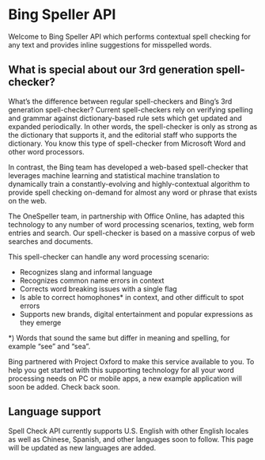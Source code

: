 <!-- 
NavPath: Bing Speller API
LinkLabel: Overview
Url: Bing-Speller-API/documentation
Weight: 100
-->

# Bing Speller API

Welcome to Bing Speller API which performs contextual spell checking for any text and provides inline suggestions for misspelled words. 

## What is special about our 3rd generation spell-checker?

What’s the difference between regular spell-checkers and Bing’s 3rd generation spell-checker? Current spell-checkers rely on verifying spelling and grammar against dictionary-based rule sets which get updated and expanded periodically. In other words, the spell-checker is only as strong as the dictionary that supports it, and the editorial staff who supports the dictionary. You know this type of spell-checker from Microsoft Word and other word processors.

In contrast, the Bing team has developed a web-based spell-checker that leverages machine learning and statistical machine translation to dynamically train a constantly-evolving and highly-contextual algorithm to provide spell checking on-demand for almost any word or phrase that exists on the web. 

The OneSpeller team, in partnership with Office Online, has adapted this technology to any number of word processing scenarios, texting, web form entries and search. Our spell-checker is based on a massive corpus of web searches and documents.

This spell-checker can handle any word processing scenario: 
* 	Recognizes slang and informal language
* 	Recognizes common name errors in context
* 	Corrects word breaking issues with a single flag
* 	Is able to correct homophones* in context, and other difficult to spot errors
* 	Supports new brands, digital entertainment and popular expressions as they emerge

*) Words that sound the same but differ in meaning and spelling, for example “see” and “sea”.
 
Bing partnered with Project Oxford to make this service available to you. To help you get started with this supporting technology for all your word processing needs on PC or mobile apps, a new example application will soon be added. Check back soon.

## Language support
Spell Check API currently supports U.S. English with other English locales as well as Chinese, Spanish, and other languages soon to follow. This page will be updated as new languages are added.
